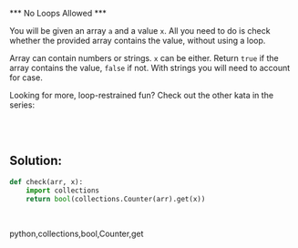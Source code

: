 *** No Loops Allowed ***

You will be given an array `a` and a value `x`. All you need to do is check whether the provided array contains the value, without using a loop.

Array can contain numbers or strings. `x` can be either. Return `true` if the array contains the value, `false` if not. With strings you will need to account for case.

Looking for more, loop-restrained fun? Check out the other kata in the series:

<br><br>

## Solution:

```py
def check(arr, x): 
    import collections
    return bool(collections.Counter(arr).get(x))
```


<br>

<tag>python,collections,bool,Counter,get<tag>

